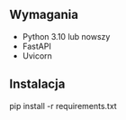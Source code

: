 ## Wymagania
- Python 3.10 lub nowszy
- FastAPI
- Uvicorn

## Instalacja
pip install -r requirements.txt